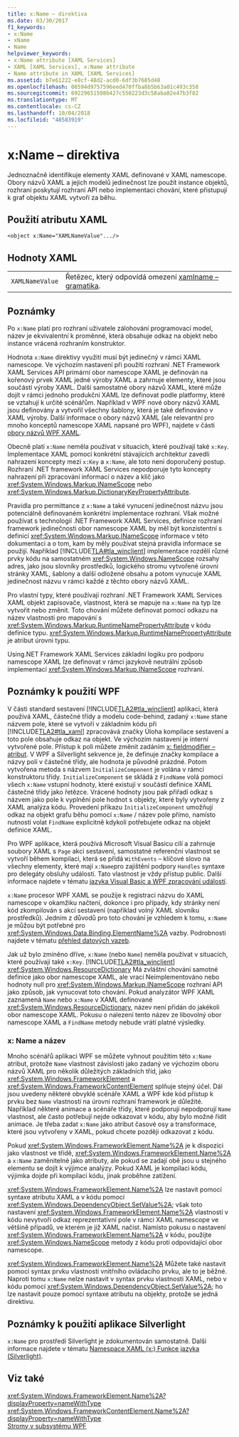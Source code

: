 ```yaml
---
title: x:Name – direktiva
ms.date: 03/30/2017
f1_keywords:
- x:Name
- xName
- Name
helpviewer_keywords:
- x:Name attribute [XAML Services]
- XAML [XAML Services], x:Name attribute
- Name attribute in XAML [XAML Services]
ms.assetid: b7e61222-e8cf-48d2-acd0-6df3b7685d48
ms.openlocfilehash: 08594d9757596eed470ffba8b5b63a01c493c358
ms.sourcegitcommit: 69229651598b427c550223d3c58aba82e47b3f82
ms.translationtype: MT
ms.contentlocale: cs-CZ
ms.lasthandoff: 10/04/2018
ms.locfileid: "48583919"
---
```

# <a name="xname-directive"></a>x:Name – direktiva
Jednoznačně identifikuje elementy XAML definované v XAML namescope. Obory názvů XAML a jejich modelů jedinečnost lze použít instance objektů, rozhraní poskytují rozhraní API nebo implementaci chování, které přistupují k graf objektu XAML vytvoří za běhu.  
  
## <a name="xaml-attribute-usage"></a>Použití atributu XAML  
  
```xaml  
<object x:Name="XAMLNameValue".../>  
```  
  
## <a name="xaml-values"></a>Hodnoty XAML  
  
|||  
|-|-|  
|`XAMLNameValue`|Řetězec, který odpovídá omezení [xamlname – gramatika](../../../docs/framework/xaml-services/xamlname-grammar.md).|  
  
## <a name="remarks"></a>Poznámky  
 Po `x:Name` platí pro rozhraní uživatele zálohování programovací model, název je ekvivalentní k proměnné, která obsahuje odkaz na objekt nebo instance vrácená rozhraním konstruktor.  
  
 Hodnota `x:Name` direktivy využití musí být jedinečný v rámci XAML namescope. Ve výchozím nastavení při použití rozhraní .NET Framework XAML Services API primární obor namescope XAML je definován na kořenový prvek XAML jedné výroby XAML a zahrnuje elementy, které jsou součástí výroby XAML. Další samostatné obory názvů XAML, které může dojít v rámci jednoho produkční XAML lze definovat podle platformy, které se vztahují k určité scénářům. Například v WPF nové obory názvů XAML jsou definovány a vytvořil všechny šablony, která je také definováno v XAML výroby. Další informace o obory názvů XAML (ale relevantní pro mnoho konceptů namescope XAML napsané pro WPF), najdete v části [obory názvů WPF XAML](../../../docs/framework/wpf/advanced/wpf-xaml-namescopes.md).  
  
 Obecně platí `x:Name` neměla používat v situacích, které používají také `x:Key`. Implementace XAML pomocí konkrétní stávajících architektur zavedli nahrazení koncepty mezi `x:Key` a `x:Name`, ale toto není doporučený postup. Rozhraní .NET framework XAML Services nepodporuje tyto koncepty nahrazení při zpracování informací o název a klíč jako <xref:System.Windows.Markup.INameScope> nebo <xref:System.Windows.Markup.DictionaryKeyPropertyAttribute>.  
  
 Pravidla pro permittance z `x:Name` a také vynucení jedinečnost názvu jsou potenciálně definovaném konkrétní implementace rozhraní. Však možné používat s technologií .NET Framework XAML Services, definice rozhraní framework jedinečnosti obor namescope XAML by měl být konzistentní s definicí <xref:System.Windows.Markup.INameScope> informace v této dokumentaci a o tom, kam by měly používat stejná pravidla informace se použijí. Například [!INCLUDE[TLA#tla_winclient](../../../includes/tlasharptla-winclient-md.md)] implementace rozdělí různé prvky kódu na samostatném <xref:System.Windows.NameScope> rozsahy adres, jako jsou slovníky prostředků, logického stromu vytvořené úrovni stránky XAML, šablony a další odložené obsahu a potom vynucuje XAML jedinečnost názvu v rámci každé z těchto obory názvů XAML.  
  
 Pro vlastní typy, které používají rozhraní .NET Framework XAML Services XAML objekt zapisovače, vlastnost, která se mapuje na `x:Name` na typ lze vytvořit nebo změnit. Toto chování můžete definovat pomocí odkazu na název vlastnosti pro mapování s <xref:System.Windows.Markup.RuntimeNamePropertyAttribute> v kódu definice typu.  <xref:System.Windows.Markup.RuntimeNamePropertyAttribute> je atribut úrovni typu.  
  
 Using.NET Framework XAML Services základní logiku pro podporu namescope XAML lze definovat v rámci jazykově neutrální způsob implementací <xref:System.Windows.Markup.INameScope> rozhraní.  
  
## <a name="wpf-usage-notes"></a>Poznámky k použití WPF  
 V části standard sestavení [!INCLUDE[TLA2#tla_winclient](../../../includes/tla2sharptla-winclient-md.md)] aplikaci, která používá XAML, částečné třídy a modelu code-behind, zadaný `x:Name` stane názvem pole, které se vytvoří v základním kódu při [!INCLUDE[TLA2#tla_xaml](../../../includes/tla2sharptla-xaml-md.md)] zpracovává značky Úloha kompilace sestavení a toto pole obsahuje odkaz na objekt. Ve výchozím nastavení je interní vytvořené pole. Přístup k poli můžete změnit zadáním [x: fieldmodifier – atribut](../../../docs/framework/xaml-services/x-fieldmodifier-directive.md). V WPF a Silverlight sekvence je, že definuje značky kompilace a názvy polí v částečné třídy, ale hodnota je původně prázdné. Potom vytvořena metoda s názvem `InitializeComponent` je volána v rámci konstruktoru třídy. `InitializeComponent` se skládá z `FindName` volá pomocí všech `x:Name` vstupní hodnoty, které existují v součástí definice XAML částečné třídy jako řetězce. Vrácené hodnoty jsou pak přiřadí odkaz s názvem jako pole k vyplnění pole hodnot s objekty, které byly vytvořeny z XAML analýza kódu. Provedení příkazu `InitializeComponent` umožňují odkaz na objekt grafu běhu pomocí `x:Name` / název pole přímo, namísto nutnosti volat `FindName` explicitně kdykoli potřebujete odkaz na objekt definice XAML.  
  
 Pro WPF aplikace, která používá Microsoft Visual Basicu cílí a zahrnuje soubory XAML s `Page` akci sestavení, samostatné referenční vlastnost se vytvoří během kompilaci, která se přidá `WithEvents` – klíčové slovo na všechny elementy, které mají `x:Name`pro zajištění podpory `Handles` syntaxe pro delegáty obsluhy událostí. Tato vlastnost je vždy přístup public. Další informace najdete v tématu [jazyka Visual Basic a WPF zpracování událostí](../../../docs/framework/wpf/advanced/visual-basic-and-wpf-event-handling.md).  
  
 `x:Name` procesor WPF XAML se použije k registraci názvu do XAML namescope v okamžiku načtení, dokonce i pro případy, kdy stránky není kód zkompilován s akcí sestavení (například volný XAML slovníku prostředků). Jedním z důvodů pro toto chování je vzhledem k tomu, `x:Name` je můžou být potřebné pro <xref:System.Windows.Data.Binding.ElementName%2A> vazby. Podrobnosti najdete v tématu [přehled datových vazeb](../../../docs/framework/wpf/data/data-binding-overview.md).  
  
 Jak už bylo zmíněno dříve, `x:Name` (nebo `Name`) neměla používat v situacích, které používají také `x:Key`. [!INCLUDE[TLA2#tla_winclient](../../../includes/tla2sharptla-winclient-md.md)] <xref:System.Windows.ResourceDictionary> Má zvláštní chování samotné definice jako obor namescope XAML, ale vrací Neimplementováno nebo hodnoty null pro <xref:System.Windows.Markup.INameScope> rozhraní API jako způsob, jak vynucovat toto chování. Pokud analyzátor WPF XAML zaznamená `Name` nebo `x:Name` v XAML definované <xref:System.Windows.ResourceDictionary>, název není přidán do jakékoli obor namescope XAML. Pokusu o nalezení tento název ze libovolný obor namescope XAML a `FindName` metody nebude vrátí platné výsledky.  
  
### <a name="xname-and-name"></a>x: Name a název  
 Mnoho scénářů aplikaci WPF se můžete vyhnout použitím této `x:Name` atribut, protože `Name` vlastnost závislosti jako zadaný ve výchozím oboru názvů XAML pro několik důležitých základních tříd, jako <xref:System.Windows.FrameworkElement> a <xref:System.Windows.FrameworkContentElement> splňuje stejný účel. Dál jsou uvedeny některé obvyklé scénáře XAML a WPF kde kód přístup k prvku bez `Name` vlastnosti na úrovni rozhraní framework je důležité. Například některé animace a scénáře třídy, které podporují nepodporují `Name` vlastnost, ale často potřebují nejde odkazovat v kódu, aby bylo možné řídit animace. Je třeba zadat `x:Name` jako atribut časové osy a transformace, které jsou vytvořeny v XAML, pokud chcete později odkazovat z kódu.  
  
 Pokud <xref:System.Windows.FrameworkElement.Name%2A> je k dispozici jako vlastnost ve třídě, <xref:System.Windows.FrameworkElement.Name%2A> a `x:Name` zaměnitelné jako atributy, ale pokud se zadají obě jsou u stejného elementu se dojít k výjimce analýzy. Pokud XAML je kompilaci kódu, výjimka dojde při kompilaci kódu, jinak proběhne zatížení.  
  
 <xref:System.Windows.FrameworkElement.Name%2A> lze nastavit pomocí syntaxe atributu XAML a v kódu pomocí <xref:System.Windows.DependencyObject.SetValue%2A>; však toto nastavení <xref:System.Windows.FrameworkElement.Name%2A> vlastností v kódu nevytvoří odkaz reprezentativní pole v rámci XAML namescope ve většině případů, ve kterém je již XAML načíst. Namísto pokusu o nastavení <xref:System.Windows.FrameworkElement.Name%2A> v kódu, použijte <xref:System.Windows.NameScope> metody z kódu proti odpovídající obor namescope.  
  
 <xref:System.Windows.FrameworkElement.Name%2A> Můžete také nastavit pomocí syntax prvku vlastnosti vnitřního ovládacího prvku, ale to je běžné. Naproti tomu `x:Name` nelze nastavit v syntax prvku vlastnosti XAML, nebo v kódu pomocí <xref:System.Windows.DependencyObject.SetValue%2A>; ho lze nastavit pouze pomocí syntaxe atributu na objekty, protože se jedná direktivu.  
  
## <a name="silverlight-usage-notes"></a>Poznámky k použití aplikace Silverlight  
 `x:Name` pro prostředí Silverlight je zdokumentován samostatně. Další informace najdete v tématu [Namespace XAML (x:) Funkce jazyka (Silverlight)](https://go.microsoft.com/fwlink/?LinkId=199081).  
  
## <a name="see-also"></a>Viz také  
 <xref:System.Windows.FrameworkElement.Name%2A?displayProperty=nameWithType>  
 <xref:System.Windows.FrameworkContentElement.Name%2A?displayProperty=nameWithType>  
 [Stromy v subsystému WPF](../../../docs/framework/wpf/advanced/trees-in-wpf.md)
